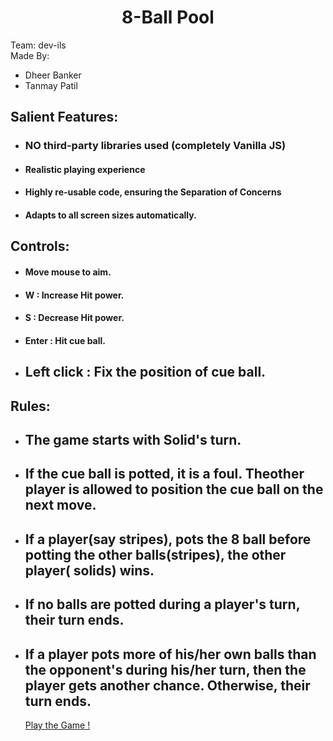 <h1 style="text-align: center">8-Ball Pool</h1>

Team: dev-ils<br>
Made By:
<ul>
    <li>Dheer Banker</li>
    <li>Tanmay Patil</li>
</ul>

<h2>Salient Features:</h2>
<ul>
    <li><h3>NO third-party libraries used (completely Vanilla JS)</h3></li>
    <li><h4>Realistic playing experience</h4></li>
    <li><h4>Highly re-usable code, ensuring the Separation of Concerns</h4></li>
    <li><h4> Adapts to all screen sizes automatically.</h4></li>
</ul>

<h2> Controls:</h2>
<ul>
    <li><h4> Move mouse to aim.</h4></li>
    <li><h4> W : Increase Hit power.</h4></li>
    <li><h4> S : Decrease Hit power.</h4></li>
    <li><h4> Enter : Hit cue ball.</h4></li>
    <li><h2>Left click : Fix the position of cue ball.</h2></li>
</ul>

<h2> Rules:</h2>
<ul>
    <li><h2>The game starts with Solid's turn.</h2></li>
    <li><h2>If the cue ball is potted, it is a foul. Theother player is allowed to position the cue ball on the next move.</h2></li>
    <li><h2>If a player(say stripes), pots the 8 ball before potting the other balls(stripes), the other player( solids) wins.</h2></li>
    <li><h2>If no balls are potted during a player's turn, their turn ends.</h2></li>
    <li><h2>If a player pots more of his/her own balls than the opponent's during his/her turn, then the player gets another chance. Otherwise, their turn ends.</h2></li>
    
     

<a href="https://dhegit.github.io/devcom-game-hackathon/"> Play the Game ! </a>
